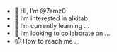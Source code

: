 - 👋 Hi, I’m @7amz0
- 👀 I’m interested in alkitab 
- 🌱 I’m currently learning ...
- 💞️ I’m looking to collaborate on ...
- 📫 How to reach me ...

<!---
7amz0/7amz0 is a ✨ special ✨ repository because its `README.md` (this file) appears on your GitHub profile.
You can click the Preview link to take a look at your changes.
--->
